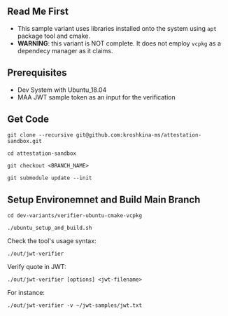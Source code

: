 ## Read Me First

- This sample variant uses libraries installed onto the system using `apt` package tool and cmake. 
- **WARNING**: this variant is NOT complete. It does not employ `vcpkg` as a dependecy manager as it claims.

## Prerequisites
- Dev System with Ubuntu_18.04
- MAA JWT sample token as an input for the verification

## Get Code
```
git clone --recursive git@github.com:kroshkina-ms/attestation-sandbox.git
```

```
cd attestation-sandbox
```

```
git checkout <BRANCH_NAME>
```

```
git submodule update --init
```

## Setup Environemnet and Build Main Branch

```
cd dev-variants/verifier-ubuntu-cmake-vcpkg
```

```
./ubuntu_setup_and_build.sh
```

Check the tool's usage syntax:
```
./out/jwt-verifier
```

Verify quote in JWT:
```
./out/jwt-verifier [options] <jwt-filename>
```

For instance:
```
./out/jwt-verifier -v ~/jwt-samples/jwt.txt
```
